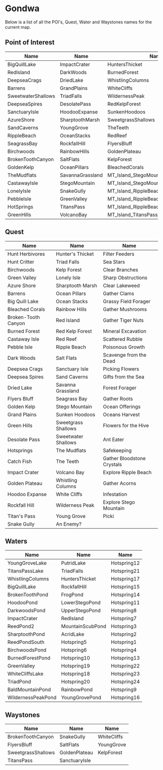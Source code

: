 # Gondwa

Below is a list of all the POI's, Quest, Water and Waystones names for the current map.

## Point of Interest

| Name | Name | Name |
| --- | --- | --- |
| BigQuillLake | ImpactCrater | HuntersThicket |
| RedIsland | DarkWoods | BurnedForest |
| DeepseaCrags | DriedLake | WhistlingColumns |
| Barrens | GrandPlains | WhiteCliffs |
| SweetwaterShallows | TriadFalls | WildernessPeak |
| DeepseaSpires | DesolatePass | RedKelpForest |
| SanctuaryIsle | HoodooExpanse | SunkenHoodoos |
| AzureShore | SharptoothMarsh | SweetgrassShallows |
| SandCaverns | YoungGrove | TheTeeth |
| RippleBeach | OceanStacks | RedReef |
| SeagrassBay | RockfallHill | FlyersBluff |
| Birchwoods | RainbowHills | GoldenPlateau |
| BrokenToothCanyon | SaltFlats | KelpForest |
| GoldenKelp | OceanPillars | BleachedCorals |
| TheMudflats | SavannaGrassland | MT_Island_StegoMountain_LookoutHill |
| CastawayIsle | StegoMountain | MT_Island_StegoMountain_TermiteMounds |
| LonelyIsle | SnakeGully | MT_Island_RippleBeach_SandCavern |
| PebbleIsle | GreenValley | MT_Island_RippleBeach_Outcrop |
| HotSprings | TitansPass | MT_Island_RippleBeach_FrogPond |
| GreenHills | VolcanoBay | MT_Island_TitansPass_DeathValley |

## Quest

| Name | Name | Name |
| --- | --- | --- |
| Hunt Herbivores | Hunter's Thicket | Filter Feeders |
| Hunt Critter | Triad Falls | Sea Stars |
| Birchwoods | Kelp Forest | Clear Branches |
| Green Valley | Lonely Isle | Sharp Obstructions |
| Azure Shore | Sharptooth Marsh | Clear Lakeweed |
| Barrens | Ocean Pillars | Gather Clams |
| Big Quill Lake | Ocean Stacks | Grassy Field Forager |
| Bleached Corals | Rainbow Hills | Gather Mushrooms |
| Broken-Tooth Canyon | Red Island | Gather Tiger Nuts |
| Burned Forest | Red Kelp Forest | Mineral Excavation |
| Castaway Isle | Red Reef | Scattered Rubble |
| Pebble Isle | Ripple Beach | Poisonous Growth |
| Dark Woods | Salt Flats | Scavenge from the Dead |
| Deepsea Crags | Sanctuary Isle | Picking Flowers |
| Deepsea Spires | Sand Caverns | Gifts from the Sea |
| Dried Lake | Savanna Grassland | Forest Forager |
| Flyers Bluff | Seagrass Bay | Gather Roots |
| Golden Kelp | Stego Mountain | Ocean Offerings |
| Grand Plains | Sunken Hoodoos | Oceans Harvest |
| Green Hills | Sweetgrass Shallows | Flowers for the Hive |
| Desolate Pass | Sweetwater Shallows | Ant Eater |
| Hotsprings | The Mudflats | Safekeeping |
| Catch Fish | The Teeth | Gather Bloodstone Crystals |
| Impact Crater | Volcano Bay | Explore Ripple Beach |
| Golden Plateau | Whistling Columns | Gather Acorns |
| Hoodoo Expanse | White Cliffs | Infestation |
| Rockfall Hill | Wilderness Peak | Explore Stego Mountain |
| Titan's Pass | Young Grove | Picki |
| Snake Gully | An Enemy? | |

## Waters

| Name | Name | Name |
| --- | --- | --- |
| YoungGroveLake | PutridLake | Hotspring12 |
| TitansPassLake | TriadFalls | Hotspring21 |
| WhistlingColumns | HuntersThicket | Hotspring17 |
| BigQuillLake | RockfallHill | Hotspring15 |
| BrokenToothPond | FrogPond | Hotspring14 |
| HoodooPond | LowerStegoPond | Hotspring11 |
| DarkwoodsPond | UpperStegoPond | Hotspring8 |
| ImpactCrater | RedIsland | Hotspring7 |
| ReedPond2 | MountainScubPond | Hotspring3 |
| SharptoothPond | AcridLake | Hotspring2 |
| ReedPondSouth | Hotspring5 | Hotspring1 |
| BirchwoodsPond | Hotspring6 | Hotspring4 |
| BurnedForestPond | Hotspring10 | Hotspring13 |
| GreenValley | Hotspring19 | Hotspring22 |
| WhiteCliffsLake | Hotspring18 | Hotspring23 |
| TriadPond | Hotspring20 | Hotspring24 |
| BaldMountainPond | RainbowPond | Hotspring9 |
| WildernessPeakPond | YoungGrovePond | Hotspring16 |


## Waystones

| Name | Name | Name |
| --- | --- | --- |
| BrokenToothCanyon | SnakeGully | WhiteCliffs |
| FlyersBluff | SaltFlats | YoungGrove |
| SweetgrassShallows | GoldenPlateau | KelpForest |
| TitansPass | SanctuaryIsle |